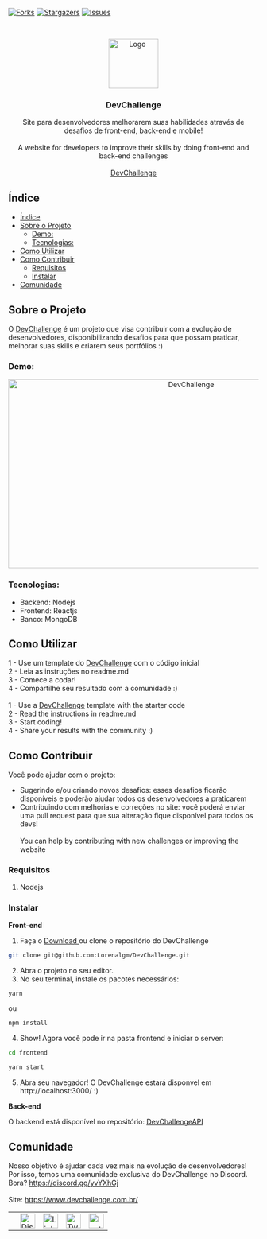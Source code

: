 [![Forks][forks-shield]][forks-url]
[![Stargazers][stars-shield]][stars-url]
[![Issues][issues-shield]][issues-url]

<br />
<p align="center">
    <a href="https://devchallenge.now.sh/">
    <img src="https://trello-attachments.s3.amazonaws.com/590fa896d2d25e50583de620/500x500/0bdcc819ea145cb0167619c6d00f2174/D.png" alt="Logo" width="100" height="100">
  </a>
  
  <h3 align="center">DevChallenge</h3>

  <p align="center">
    Site para desenvolvedores melhorarem suas habilidades através de desafios de front-end, back-end e mobile!<br><br>
    A website for developers to improve their skills by doing front-end and back-end challenges
       <br />
    <br />
     <a href="https://www.devchallenge.com.br/">DevChallenge</a>    
  </p>

## Índice

- [Índice](#índice)
- [Sobre o Projeto](#sobre-o-projeto)
  - [Demo:](#demo)
  - [Tecnologias:](#tecnologias)
- [Como Utilizar](#como-utilizar)
- [Como Contribuir](#como-contribuir)
  - [Requisitos](#requisitos)
  - [Instalar](#instalar)
- [Comunidade](#comunidade)

## Sobre o Projeto
O <a href="https://www.devchallenge.com.br/" alt="DevChallenge">DevChallenge</a> é um projeto que visa contribuir com a evolução de desenvolvedores, disponibilizando desafios para que possam praticar, melhorar suas skills e criarem seus portfólios :)

### Demo:
<p align="center">
<img src="https://i.ibb.co/nLGdpF4/novosdesafioss.gif" alt="DevChallenge" width="720" height="380">
</p>

### Tecnologias:
- Backend: Nodejs
- Frontend: Reactjs
- Banco: MongoDB

## Como Utilizar
1 - Use um template do <a href="https://devchallenge.now.sh/">DevChallenge</a> com o código inicial<br>
2 - Leia as instruções no readme.md<br>
3 - Comece a codar!<br>
4 - Compartilhe seu resultado com a comunidade :)
<br><br>
1 - Use a <a href="https://devchallenge.now.sh/">DevChallenge</a> template with the starter code<br>
2 - Read the instructions in readme.md<br>
3 - Start coding!<br>
4 - Share your results with the community :)<br>

## Como Contribuir
Você pode ajudar com o projeto:<br>
- Sugerindo e/ou criando novos desafios: esses desafios ficarão disponíveis e poderão ajudar todos os desenvolvedores a praticarem
- Contribuindo com melhorias e correções no site: você poderá enviar uma pull request para que sua alteração fique disponível para todos os devs!
<br><br>
You can help by contributing with new challenges or improving the website

### Requisitos
1. Nodejs

### Instalar

<b>Front-end</b>

1. Faça o <a target="_blank" href="https://github.com/Lorenalgm/DevChallenge/archive/master.zip">Download </a> ou clone o repositório do DevChallenge
```sh 
git clone git@github.com:Lorenalgm/DevChallenge.git
```
2. Abra o projeto no seu editor.
3. No seu terminal, instale os pacotes necessários:
```sh 
yarn 
``` 
ou 
```sh 
npm install 
```
4. Show! Agora você pode ir na pasta frontend e iniciar o server:
```sh 
cd frontend
```
```sh 
yarn start
```
5. Abra seu navegador! O DevChallenge estará disponvel em http://localhost:3000/ :)


<b>Back-end</b>

O backend está disponível no repositório: <a href="https://github.com/Lorenalgm/DevChallengeAPI" alt="DevChallengeAPI">DevChallengeAPI</a>


## Comunidade
Nosso objetivo é ajudar cada vez mais na evolução de desenvolvedores! Por isso, temos uma comunidade exclusiva do DevChallenge no Discord. Bora? https://discord.gg/yvYXhGj <br>
<br>
Site: https://www.devchallenge.com.br/ <br>

<table style="border-color:transparent">
    <th>
        <td><a href="https://discord.gg/yvYXhGj"><img src="https://cdn3.iconfinder.com/data/icons/discord/64/discord_20-512.png" width="30px" height="30px" alt="Discord">      </a></td>
    <td><a href="https://www.linkedin.com/company/devchallenge/"><img src="https://image.flaticon.com/icons/svg/1384/1384014.svg" width="30px" height="30px"                alt="Linkedin"></a></td>
    <td><a href="https://twitter.com/dev_challenge"><img src="https://cdn3.iconfinder.com/data/icons/picons-social/57/43-twitter-512.png" width="30px" height="30px"        alt="Twitter"></a</td>
    <td><a href="https://www.instagram.com/devchallenge/"><img src="https://cdn4.iconfinder.com/data/icons/picons-social/57/38-instagram-3-512.png" width="30px"            height="30px" alt="Instagram"></a></td>
    </th>
</table>

[forks-shield]: https://img.shields.io/github/forks/Lorenalgm/DevChallenge.svg?style=flat-square
[forks-url]: https://github.com/Lorenalgm/DevChallenge/network/members
[stars-shield]: https://img.shields.io/github/stars/Lorenalgm/DevChallenge.svg?style=flat-square
[stars-url]: https://github.com/Lorenalgm/DevChallenge/stargazers
[issues-shield]: https://img.shields.io/github/issues/Lorenalgm/DevChallenge.svg?style=flat-square
[issues-url]: https://github.com/Lorenalgm/DevChallenge/issues
